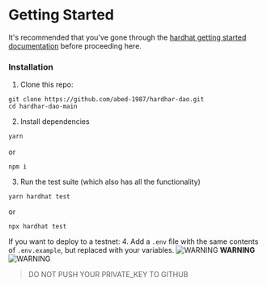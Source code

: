 
# Getting Started 

It's recommended that you've gone through the [hardhat getting started documentation](https://hardhat.org/getting-started/) before proceeding here. 


### Installation

1. Clone this repo:
```
git clone https://github.com/abed-1987/hardhar-dao.git
cd hardhar-dao-main
```
2. Install dependencies
```sh
yarn
```

or 

```
npm i 
```

3. Run the test suite (which also has all the functionality)

```
yarn hardhat test
```
or
```
npx hardhat test
```

If you want to deploy to a testnet:
4. Add a `.env` file with the same contents of `.env.example`, but replaced with your variables.
![WARNING](https://via.placeholder.com/15/f03c15/000000?text=+) **WARNING** ![WARNING](https://via.placeholder.com/15/f03c15/000000?text=+)
> DO NOT PUSH YOUR PRIVATE_KEY TO GITHUB

